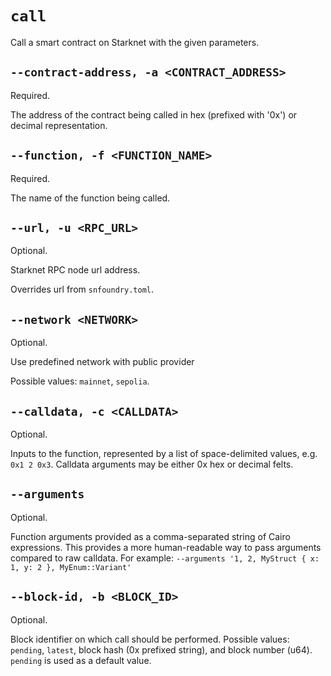 # `call`
Call a smart contract on Starknet with the given parameters.

## `--contract-address, -a <CONTRACT_ADDRESS>`
Required.

The address of the contract being called in hex (prefixed with '0x') or decimal representation.

## `--function, -f <FUNCTION_NAME>`
Required.

The name of the function being called.

## `--url, -u <RPC_URL>`
Optional.

Starknet RPC node url address.

Overrides url from `snfoundry.toml`.

## `--network <NETWORK>`
Optional.

Use predefined network with public provider

Possible values: `mainnet`, `sepolia`.

## `--calldata, -c <CALLDATA>`
Optional.

Inputs to the function, represented by a list of space-delimited values, e.g. `0x1 2 0x3`.
Calldata arguments may be either 0x hex or decimal felts.

## `--arguments`
Optional.

Function arguments provided as a comma-separated string of Cairo expressions. This provides a more human-readable way to pass arguments compared to raw calldata.
For example: `--arguments '1, 2, MyStruct { x: 1, y: 2 }, MyEnum::Variant'`

## `--block-id, -b <BLOCK_ID>`
Optional.

Block identifier on which call should be performed.
Possible values: `pending`, `latest`, block hash (0x prefixed string), and block number (u64).
`pending` is used as a default value.
